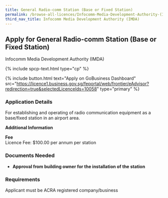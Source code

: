 ```yaml
---
title: General Radio-comm Station (Base or Fixed Station)
permalink: /browse-all-licences/Infocomm-Media-Development-Authority-(IMDA)/General-Radio-comm-Station-(Base-or-Fixed-Station)
third_nav_title: Infocomm Media Development Authority (IMDA)
---
```


## Apply for General Radio-comm Station (Base or Fixed Station)

Infocomm Media Development Authority (IMDA)

{% include spcp-text.html type="cp" %}

{% include button.html text="Apply on GoBusiness Dashboard" src="https://licence1.business.gov.sg/feportal/web/frontier/eAdvisor?redirection=true&selectedLicenceIds=10058" type="primary" %}

### Application Details

<p>For establishing and operating of radio communication equipment as a base/fixed station in an airport area.</p>

**Additional Information**

<p><strong>Fee</strong><br />Licence Fee: $100.00 per annum per station</p>

### Documents Needed

<ul>
 <li><strong>Approval from building owner for the installation of the station</strong></li>
 </ul>

### Requirements

Applicant must be ACRA registered company/business

